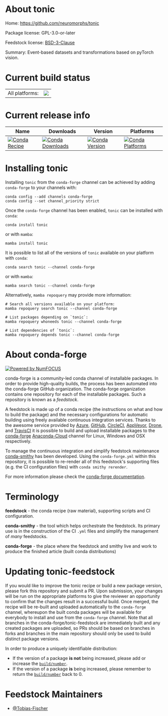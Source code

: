 About tonic
===========

Home: https://github.com/neuromorphs/tonic

Package license: GPL-3.0-or-later

Feedstock license: [BSD-3-Clause](https://github.com/conda-forge/tonic-feedstock/blob/main/LICENSE.txt)

Summary: Event-based datasets and transformations based on pyTorch vision.

Current build status
====================


<table><tr><td>All platforms:</td>
    <td>
      <a href="https://dev.azure.com/conda-forge/feedstock-builds/_build/latest?definitionId=12733&branchName=main">
        <img src="https://dev.azure.com/conda-forge/feedstock-builds/_apis/build/status/tonic-feedstock?branchName=main">
      </a>
    </td>
  </tr>
</table>

Current release info
====================

| Name | Downloads | Version | Platforms |
| --- | --- | --- | --- |
| [![Conda Recipe](https://img.shields.io/badge/recipe-tonic-green.svg)](https://anaconda.org/conda-forge/tonic) | [![Conda Downloads](https://img.shields.io/conda/dn/conda-forge/tonic.svg)](https://anaconda.org/conda-forge/tonic) | [![Conda Version](https://img.shields.io/conda/vn/conda-forge/tonic.svg)](https://anaconda.org/conda-forge/tonic) | [![Conda Platforms](https://img.shields.io/conda/pn/conda-forge/tonic.svg)](https://anaconda.org/conda-forge/tonic) |

Installing tonic
================

Installing `tonic` from the `conda-forge` channel can be achieved by adding `conda-forge` to your channels with:

```
conda config --add channels conda-forge
conda config --set channel_priority strict
```

Once the `conda-forge` channel has been enabled, `tonic` can be installed with `conda`:

```
conda install tonic
```

or with `mamba`:

```
mamba install tonic
```

It is possible to list all of the versions of `tonic` available on your platform with `conda`:

```
conda search tonic --channel conda-forge
```

or with `mamba`:

```
mamba search tonic --channel conda-forge
```

Alternatively, `mamba repoquery` may provide more information:

```
# Search all versions available on your platform:
mamba repoquery search tonic --channel conda-forge

# List packages depending on `tonic`:
mamba repoquery whoneeds tonic --channel conda-forge

# List dependencies of `tonic`:
mamba repoquery depends tonic --channel conda-forge
```


About conda-forge
=================

[![Powered by
NumFOCUS](https://img.shields.io/badge/powered%20by-NumFOCUS-orange.svg?style=flat&colorA=E1523D&colorB=007D8A)](https://numfocus.org)

conda-forge is a community-led conda channel of installable packages.
In order to provide high-quality builds, the process has been automated into the
conda-forge GitHub organization. The conda-forge organization contains one repository
for each of the installable packages. Such a repository is known as a *feedstock*.

A feedstock is made up of a conda recipe (the instructions on what and how to build
the package) and the necessary configurations for automatic building using freely
available continuous integration services. Thanks to the awesome service provided by
[Azure](https://azure.microsoft.com/en-us/services/devops/), [GitHub](https://github.com/),
[CircleCI](https://circleci.com/), [AppVeyor](https://www.appveyor.com/),
[Drone](https://cloud.drone.io/welcome), and [TravisCI](https://travis-ci.com/)
it is possible to build and upload installable packages to the
[conda-forge](https://anaconda.org/conda-forge) [Anaconda-Cloud](https://anaconda.org/)
channel for Linux, Windows and OSX respectively.

To manage the continuous integration and simplify feedstock maintenance
[conda-smithy](https://github.com/conda-forge/conda-smithy) has been developed.
Using the ``conda-forge.yml`` within this repository, it is possible to re-render all of
this feedstock's supporting files (e.g. the CI configuration files) with ``conda smithy rerender``.

For more information please check the [conda-forge documentation](https://conda-forge.org/docs/).

Terminology
===========

**feedstock** - the conda recipe (raw material), supporting scripts and CI configuration.

**conda-smithy** - the tool which helps orchestrate the feedstock.
                   Its primary use is in the construction of the CI ``.yml`` files
                   and simplify the management of *many* feedstocks.

**conda-forge** - the place where the feedstock and smithy live and work to
                  produce the finished article (built conda distributions)


Updating tonic-feedstock
========================

If you would like to improve the tonic recipe or build a new
package version, please fork this repository and submit a PR. Upon submission,
your changes will be run on the appropriate platforms to give the reviewer an
opportunity to confirm that the changes result in a successful build. Once
merged, the recipe will be re-built and uploaded automatically to the
`conda-forge` channel, whereupon the built conda packages will be available for
everybody to install and use from the `conda-forge` channel.
Note that all branches in the conda-forge/tonic-feedstock are
immediately built and any created packages are uploaded, so PRs should be based
on branches in forks and branches in the main repository should only be used to
build distinct package versions.

In order to produce a uniquely identifiable distribution:
 * If the version of a package **is not** being increased, please add or increase
   the [``build/number``](https://docs.conda.io/projects/conda-build/en/latest/resources/define-metadata.html#build-number-and-string).
 * If the version of a package **is** being increased, please remember to return
   the [``build/number``](https://docs.conda.io/projects/conda-build/en/latest/resources/define-metadata.html#build-number-and-string)
   back to 0.

Feedstock Maintainers
=====================

* [@Tobias-Fischer](https://github.com/Tobias-Fischer/)

